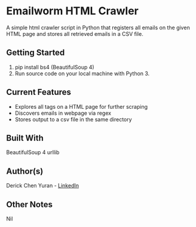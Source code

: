 # Emailworm HTML Crawler
A simple html crawler script in Python that registers all emails on the given HTML page and stores all retrieved emails in a CSV file.

## Getting Started
1. pip install bs4 (BeautifulSoup 4)
2. Run source code on your local machine with Python 3.

## Current Features
 - Explores all <a> tags on a HTML page for further scraping
 - Discovers emails in webpage via regex
 - Stores output to a csv file in the same directory
 
## Built With
BeautifulSoup 4
urllib
 
## Author(s)
 Derick Chen Yuran - [LinkedIn](https://www.linkedin.com/in/derick-chen-a672866b/)

## Other Notes
Nil
